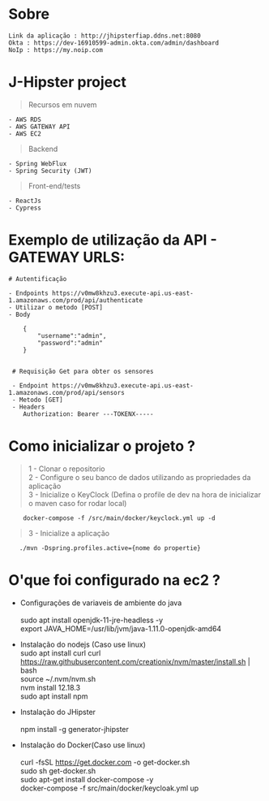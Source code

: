 # Sobre
    Link da aplicação : http://jhipsterfiap.ddns.net:8080
    Okta : https://dev-16910599-admin.okta.com/admin/dashboard
    NoIp : https://my.noip.com
# J-Hipster project

  > <p> Recursos em nuvem <br>
    - AWS RDS 
    - AWS GATEWAY API
    - AWS EC2
   </p>
    
 > <p> Backend <br>
    - Spring WebFlux
    - Spring Security (JWT)
   </p>
  
 > <p>Front-end/tests<br>
    - ReactJs
    - Cypress
   </p>
    

  
# Exemplo de utilização da API - GATEWAY URLS:

    # Autentificação

    - Endpoints https://v0mw8khzu3.execute-api.us-east-1.amazonaws.com/prod/api/authenticate
    - Utilizar o metodo [POST]
    - Body
    
        {
            "username":"admin",
            "password":"admin"
        }
        
        
     # Requisição Get para obter os sensores
     
     - Endpoint https://v0mw8khzu3.execute-api.us-east-1.amazonaws.com/prod/api/sensors
     - Metodo [GET]
     - Headers
        Authorization: Bearer ---TOKENX-----
         
 # Como inicializar o projeto ?
 
 > 1 - Clonar o repositorio <br>
 > 2 - Configure o seu banco de dados utilizando as propriedades da aplicação <br>
 > 3 - Inicialize o KeyClock (Defina o profile de dev na hora de inicializar o maven caso for rodar local)
         
        docker-compose -f /src/main/docker/keyclock.yml up -d
         
 > 3 - Inicialize a aplicação <br>
     
       ./mvn -Dspring.profiles.active={nome do propertie}
 
 # O'que foi configurado na ec2 ?
 
- Configurações de variaveis de ambiente do java <br>  
         sudo apt install openjdk-11-jre-headless -y <br>
         export JAVA_HOME=/usr/lib/jvm/java-1.11.0-openjdk-amd64  <br>
    
- Instalação do nodejs (Caso use linux)<br>
         sudo apt install curl
         curl https://raw.githubusercontent.com/creationix/nvm/master/install.sh | bash <br>
         source ~/.nvm/nvm.sh <br>
         nvm install 12.18.3 <br>
         sudo apt install npm 
    
- Instalação do JHipster <br>  
    npm install -g generator-jhipster
   
- Instalação do Docker(Caso use linux) <br>  
     curl -fsSL https://get.docker.com -o get-docker.sh <br>
     sudo sh get-docker.sh <br>
     sudo apt-get install docker-compose -y <br> 
     docker-compose -f src/main/docker/keycloak.yml up <br>
 
